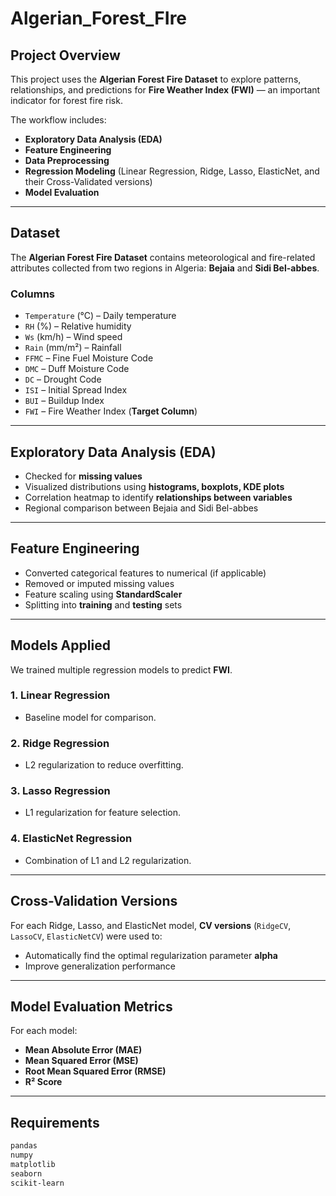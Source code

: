 # Algerian_Forest_FIre

##  Project Overview
This project uses the **Algerian Forest Fire Dataset** to explore patterns, relationships, and predictions for **Fire Weather Index (FWI)** — an important indicator for forest fire risk.

The workflow includes:
- **Exploratory Data Analysis (EDA)**
- **Feature Engineering**
- **Data Preprocessing**
- **Regression Modeling** (Linear Regression, Ridge, Lasso, ElasticNet, and their Cross-Validated versions)
- **Model Evaluation**

---

##  Dataset
The **Algerian Forest Fire Dataset** contains meteorological and fire-related attributes collected from two regions in Algeria: **Bejaia** and **Sidi Bel-abbes**.

### **Columns**
- `Temperature` (°C) – Daily temperature
- `RH` (%) – Relative humidity
- `Ws` (km/h) – Wind speed
- `Rain` (mm/m²) – Rainfall
- `FFMC` – Fine Fuel Moisture Code
- `DMC` – Duff Moisture Code
- `DC` – Drought Code
- `ISI` – Initial Spread Index
- `BUI` – Buildup Index
- `FWI` – Fire Weather Index (**Target Column**)

---

##  Exploratory Data Analysis (EDA)
- Checked for **missing values**
- Visualized distributions using **histograms, boxplots, KDE plots**
- Correlation heatmap to identify **relationships between variables**
- Regional comparison between Bejaia and Sidi Bel-abbes

---

##  Feature Engineering
- Converted categorical features to numerical (if applicable)
- Removed or imputed missing values
- Feature scaling using **StandardScaler**
- Splitting into **training** and **testing** sets

---

##  Models Applied
We trained multiple regression models to predict **FWI**.

### **1. Linear Regression**
- Baseline model for comparison.

### **2. Ridge Regression**
- L2 regularization to reduce overfitting.

### **3. Lasso Regression**
- L1 regularization for feature selection.

### **4. ElasticNet Regression**
- Combination of L1 and L2 regularization.

---

##  Cross-Validation Versions
For each Ridge, Lasso, and ElasticNet model, **CV versions** (`RidgeCV`, `LassoCV`, `ElasticNetCV`) were used to:
- Automatically find the optimal regularization parameter **alpha**
- Improve generalization performance

---

##  Model Evaluation Metrics
For each model:
- **Mean Absolute Error (MAE)**
- **Mean Squared Error (MSE)**
- **Root Mean Squared Error (RMSE)**
- **R² Score**

---

##  Requirements
```bash
pandas
numpy
matplotlib
seaborn
scikit-learn
